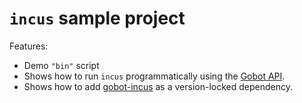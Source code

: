 # `incus` sample project

Features:

- Demo `"bin"` script
- Shows how to run `incus` programmatically using the [Gobot API](https://github.com/benallfree/gobot/tree/v1.0.0-alpha.35/docs/readme.md).
- Shows how to add [gobot-incus](https://www.npmjs.com/package/gobot-incus) as a version-locked dependency.
